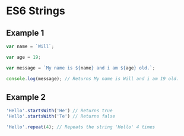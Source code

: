 # ES6 Strings

## Example 1
``` JavaScript
var name = `Will`;

var age = 19;

var message = `My name is ${name} and i am ${age} old.`;

console.log(message); // Returns My name is Will and i am 19 old.
```

## Example 2
``` JavaScript
'Hello'.startsWith('He') // Returns true
'Hello'.startsWith('Te') // Returns false

'Hello'.repeat(4); // Repeats the string 'Hello' 4 times
```
